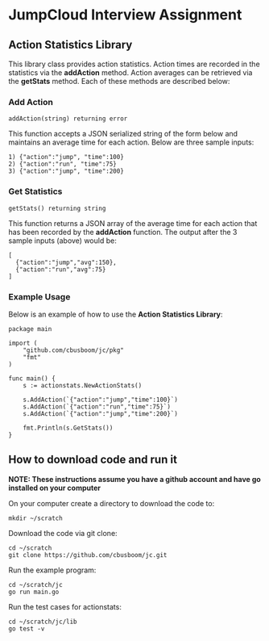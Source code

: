 # JumpCloud Interview Assignment

## Action Statistics Library

This library class provides action statistics.
Action times are recorded in the statistics via the **addAction** method.
Action averages can be retrieved via the **getStats** method.
Each of these methods are described below:

### Add Action

    addAction(string) returning error

This function accepts a JSON serialized string of the form below and maintains an average time
for each action. Below are three sample inputs:

    1) {"action":"jump", "time":100}
    2) {"action":"run", "time":75}
    3) {"action":"jump", "time":200}

### Get Statistics

    getStats() returning string

This function returns a JSON array of the average time for each action that has been
recorded by the **addAction** function. The output after the 3 sample inputs (above) would be:

    [
      {"action":"jump","avg":150},
      {"action":"run","avg":75}
    ]

### Example Usage

Below is an example of how to use the **Action Statistics Library**:

    package main

    import (
        "github.com/cbusboom/jc/pkg"
        "fmt"
    )

    func main() {
        s := actionstats.NewActionStats()

        s.AddAction(`{"action":"jump","time":100}`)
        s.AddAction(`{"action":"run","time":75}`)
        s.AddAction(`{"action":"jump","time":200}`)

        fmt.Println(s.GetStats())
    }

## How to download code and run it

**NOTE: These instructions assume you have a github account and have go installed on your computer**

On your computer create a directory to download the code to:

    mkdir ~/scratch

Download the code via git clone:

    cd ~/scratch
    git clone https://github.com/cbusboom/jc.git

Run the example program:

    cd ~/scratch/jc
    go run main.go

Run the test cases for actionstats:

    cd ~/scratch/jc/lib
    go test -v
